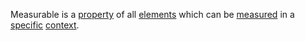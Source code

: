 Measurable is a [property](https://github.com/gcassel/Modular-Organization-Terminology/blob/master/terms/property.md) of all [elements](https://github.com/gcassel/Modular-Organization-Terminology/blob/master/terms/element.md) which can be [measured](https://github.com/gcassel/Modular-Organization-Terminology/blob/master/terms/measure.md) in a [specific](https://github.com/gcassel/Modular-Organization-Terminology/blob/master/terms/specific.md) [context](https://github.com/gcassel/Modular-Organization-Terminology/blob/master/terms/context.md).

